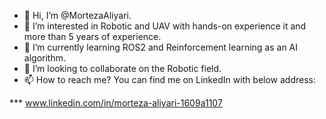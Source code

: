 - 👋 Hi, I’m @MortezaAliyari.
- 👀 I’m interested in Robotic and UAV with hands-on experience it and more than 5 years of experience.
- 🌱 I’m currently learning ROS2 and Reinforcement learning as an AI algorithm.
- 💞️ I’m looking to collaborate on the Robotic field.
- 📫 How to reach me? You can find me on LinkedIn with below address:

*** www.linkedin.com/in/morteza-aliyari-1609a1107

<!---
MortezaAliyari/MortezaAliyari is a ✨ special ✨ repository because its `README.md` (this file) appears on your GitHub profile.
You can click the Preview link to take a look at your changes.
--->
